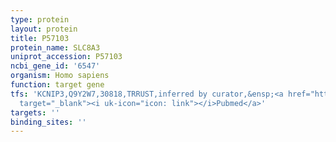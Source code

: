 ```yaml
---
type: protein
layout: protein
title: P57103
protein_name: SLC8A3
uniprot_accession: P57103
ncbi_gene_id: '6547'
organism: Homo sapiens
function: target gene
tfs: 'KCNIP3,Q9Y2W7,30818,TRRUST,inferred by curator,&ensp;<a href="https://www.ncbi.nlm.nih.gov/pubmed/?term=16306395%5Buid%5D"
  target="_blank"><i uk-icon="icon: link"></i>Pubmed</a>'
targets: ''
binding_sites: ''
---
```

